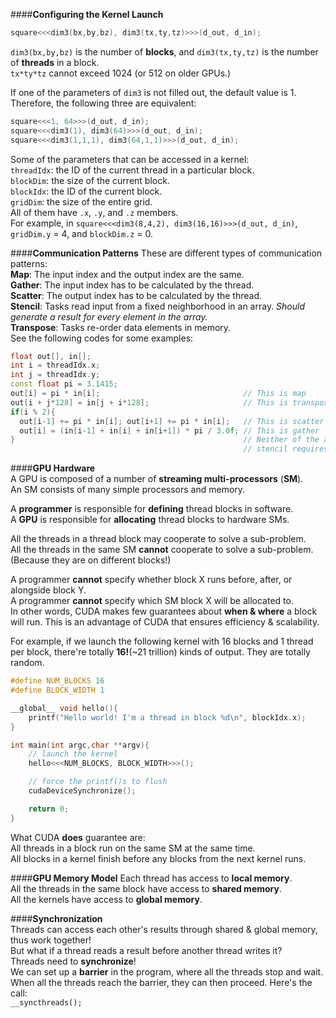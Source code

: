 ####**Configuring the Kernel Launch**
```c
square<<<dim3(bx,by,bz), dim3(tx,ty,tz)>>>(d_out, d_in);
```
`dim3(bx,by,bz)` is the number of **blocks**, and `dim3(tx,ty,tz)` is the number of **threads** in a block.  
`tx*ty*tz` cannot exceed 1024 (or 512 on older GPUs.)  

If one of the parameters of `dim3` is not filled out, the default value is 1. Therefore, the following three are equivalent:  
```c
square<<<1, 64>>>(d_out, d_in);
square<<<dim3(1), dim3(64)>>>(d_out, d_in);
square<<<dim3(1,1,1), dim3(64,1,1)>>>(d_out, d_in);
```
Some of the parameters that can be accessed in a kernel:  
`threadIdx`: the ID of the current thread in a particular block.  
`blockDim`: the size of the current block.  
`blockIdx`: the ID of the current block.  
`gridDim`: the size of the entire grid.  
All of them have `.x`, `.y`, and `.z` members.  
For example, in `square<<<dim3(8,4,2), dim3(16,16)>>>(d_out, d_in)`, `gridDim.y` = 4, and `blockDim.z` = 0.

####**Communication Patterns**
These are different types of communication patterns:  
**Map**: The input index and the output index are the same.  
**Gather**: The input index has to be calculated by the thread.  
**Scatter**: The output index has to be calculated by the thread.  
**Stencil**: Tasks read input from a fixed neighborhood in an array. *Should generate a result for every element in the array.*  
**Transpose**:  Tasks re-order data elements in memory.  
See the following codes for some examples:  
```cpp
float out[], in[];
int i = threadIdx.x;
int j = threadIdx.y;
const float pi = 3.1415;
out[i] = pi * in[i];                                // This is map
out[i + j*128] = in[j + i*128];                     // This is transpose
if(i % 2){
  out[i-1] += pi * in[i]; out[i+1] += pi * in[i];   // This is scatter
  out[i] = (in[i-1] + in[i] + in[i+1]) * pi / 3.0f; // This is gather 
}                                                   // Neither of the above two is stencil, since
                                                    // stencil requires every element to have a result.
```
####**GPU Hardware**  
A GPU is composed of a number of **streaming multi-processors** (**SM**).  
An SM consists of many simple processors and memory.  
  
A **programmer** is responsible for **defining** thread blocks in software.  
A **GPU** is responsible for **allocating** thread blocks to hardware SMs.   
  
All the threads in a thread block may cooperate to solve a sub-problem.  
All the threads in the same SM **cannot** cooperate to solve a sub-problem. (Because they are on different blocks!)

A programmer **cannot** specify whether block X runs before, after, or alongside block Y.  
A programmer **cannot** specify which SM block X will be allocated to.  
In other words, CUDA makes few guarantees about **when & where** a block will run. This is an advantage of CUDA that ensures efficiency & scalability.  
  
For example, if we launch the following kernel with 16 blocks and 1 thread per block, there're totally **16!**(~21 trillion) kinds of output. They are totally random.  
```cpp
#define NUM_BLOCKS 16
#define BLOCK_WIDTH 1

__global__ void hello(){
    printf("Hello world! I'm a thread in block %d\n", blockIdx.x);
}

int main(int argc,char **argv){
    // launch the kernel
    hello<<<NUM_BLOCKS, BLOCK_WIDTH>>>();

    // force the printf()s to flush
    cudaDeviceSynchronize();

    return 0;
}
```
What CUDA **does** guarantee are:  
All threads in a block run on the same SM at the same time.  
All blocks in a kernel finish before any blocks from the next kernel runs.  

####**GPU Memory Model**
Each thread has access to **local memory**.  
All the threads in the same block have access to **shared memory**.  
All the kernels have access to **global memory**.

####**Synchronization**  
Threads can access each other's results through shared & global memory, thus work together!  
But what if a thread reads a result before another thread writes it?  
Threads need to **synchronize**!  
We can set up a **barrier** in the program, where all the threads stop and wait. When all the threads reach the barrier, they can then proceed. Here's the call:  
`__syncthreads();`


